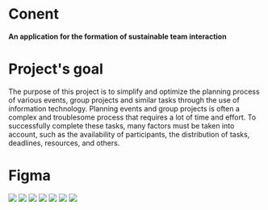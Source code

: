 # Conent
**An application for the formation of sustainable team interaction**
# Project's goal
The purpose of this project is to simplify and optimize the planning process of various events, group projects and similar tasks through the use of information technology.
Planning events and group projects is often a complex and troublesome process that requires a lot of time and effort. To successfully complete these tasks, many factors must be taken into account, such as the availability of participants, the distribution of tasks, deadlines, resources, and others.
# Figma
![](blob:https://web.telegram.org/2fc79efc-5a50-4066-89b6-843ce9a821e8)
![](blob:https://web.telegram.org/f0f959aa-805d-4ed1-8ceb-4a156f5047ad)
![](blob:https://web.telegram.org/e7a2ab11-b785-45af-8597-62181d3ab39a)
![](blob:https://web.telegram.org/63e28d99-b42c-42cd-b19f-2a1b74e03e63)
![](blob:https://web.telegram.org/c27f69c4-13f8-44ae-a8f1-7cf60ffa67ef)
![](blob:https://web.telegram.org/3ae832de-3d6f-44a7-b4ce-5b0066300e18)
![](blob:https://web.telegram.org/664f824d-65dc-4fc5-97a7-75432690a67b)




